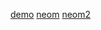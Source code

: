 [demo](https://raw.githubusercontent.com/Alexanderariza/profile/main/demo.gpx)
[neom](https://raw.githubusercontent.com/Alexanderariza/profile/main/neom.gpx)
[neom2](https://raw.githubusercontent.com/Alexanderariza/profile/main/neom%20west%20bsp%20to%20duba%20green%20substation%20ugc.gpx)
